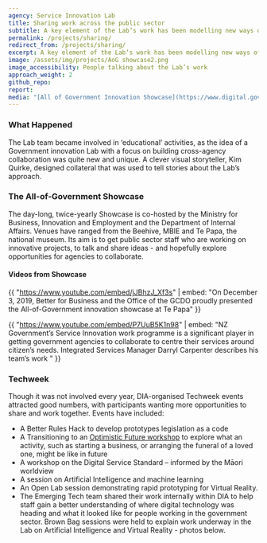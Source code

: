 ```yaml
---
agency: Service Innovation Lab
title: Sharing work across the public sector
subtitle: A key element of the Lab’s work has been modelling new ways of working.
permalink: /projects/sharing/
redirect_from: /projects/sharing/
excerpt: A key element of the Lab’s work has been modelling new ways of working.
image: /assets/img/projects/AoG showcase2.png
image_accessibility: People talking about the Lab’s work
approach_weight: 2
github_repo:
report:
media: "[All of Government Innovation Showcase](https://www.digital.govt.nz/showcase/all-of-government-innovation-showcase-december-2019/)"
---
```


### What Happened

The Lab team became involved in ‘educational’ activities, as the idea of a Government innovation Lab with a focus on building cross-agency collaboration was quite new and unique. A clever visual storyteller, Kim Quirke, designed collateral that was used to tell stories about the Lab’s approach.

### The All-of-Government Showcase

The day-long, twice-yearly Showcase is co-hosted by the Ministry for Business, Innovation and Employment and the Department of Internal Affairs. Venues have ranged from the Beehive, MBIE and Te Papa, the national museum. Its aim is to get public sector staff who are working on innovative projects, to talk and share ideas - and hopefully explore opportunities for agencies to collaborate.

#### Videos from Showcase

{{ "https://www.youtube.com/embed/jJBhzJ_Xf3s" | embed: "On December 3, 2019, Better for Business and the Office of the GCDO proudly presented the All-of-Government innovation showcase at Te Papa" }}

{{ "https://www.youtube.com/embed/P7UuB5K1n98" | embed: "NZ Government’s Service Innovation work programme is a significant player in getting government agencies to collaborate to centre their services around citizen’s needs. Integrated Services Manager Darryl Carpenter describes his team’s work
" }}

### Techweek

Though it was not involved every year, DIA-organised Techweek events attracted good numbers, with participants wanting more opportunities to share and work together. Events have  included:

* A Better Rules Hack to develop prototypes legislation as a code  
* A Transitioning to an [Optimistic Future workshop](/2018/08/01/Exploring-Optimistic-Futures-Workshop/) to explore what an activity, such as starting a business, or arranging the funeral of a loved one, might be like in future
* A workshop on the Digital Service Standard – informed by the Māori worldview
* A session on Artificial Intelligence and machine learning
* An Open Lab session demonstrating rapid prototyping for Virtual Reality.
* The Emerging Tech team shared their work internally within DIA to help staff gain a better understanding of where digital technology was heading and what it looked like for people working in the government sector. Brown Bag sessions were held to explain work underway in the Lab on  Artificial Intelligence and Virtual Reality - photos below.
